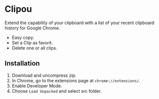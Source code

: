 # Clipou

Extend the capability of your clipboard with a list of your recent clipboard history for Google Chrome.
- Easy copy.
- Set a Clip as favorit.
- Delete one or all clips.

## Installation

1. Download and uncompress zip.
2. In Chrome, go to the extensions page at `chrome://extensions/`.
3. Enable Developer Mode.
4. Choose `Load Unpacked` and select src folder.
